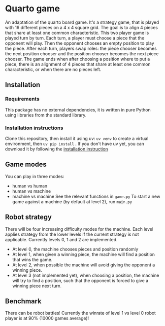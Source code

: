 # Quarto game

An adaptation of the quarto board game. It's a strategy game, that is played with 16 different pieces on a 4 x 4 square grid. The goal is to align 4 pieces that share at least one common characteristic. This two player game is played turn by turn. Each turn, a player must choose a piece that the opponent will play. Then the opponent chooses an empty position to play the piece. After each turn, players swap roles: the piece chooser becomes the next position chooser and the position chooser becomes the next piece chooser. The game ends when after choosing a position where to put a piece, there is an alignment of 4 pieces that share at least one common characteristic, or when there are no pieces left.

## Installation
### Requirements
This package has no external dependencies, it is written in pure Python using libraries from the standard library.

### Installation instructions
Clone this repository, then install it using uv: `uv venv` to create a virtual environment, then `uv pip install` . If you don't have uv yet, you can download it by following the [installation instruction](https://docs.astral.sh/uv/getting-started/installation/)

## Game modes
You can play in three modes: 
* human vs human
* human vs machine
* machine vs machine
See the relevant functions in `game.py`
To start a new game against a machine (by default at level 2), run `main.py`

## Robot strategy
There will be four increasing difficulty modes for the machine. Each level applies strategy from the lower levels if the current strategy is not applicable. Currently levels 0, 1 and 2 are implemented.
* At level 0, the machine chooses pieces and position randomly
* At level 1, when given a winning piece, the machine will find a position that wins the game.
* At level 2, when possible the machine will avoid giving the opponent a winning piece. 
* At level 3 (not implemented yet), when choosing a position, the machine will try to find a position, such that the opponent is forced to give a winning piece next turn.

## Benchmark
There can be robot battles! Currently the winrate of level 1 vs level 0 robot player is at 90% (10000 games average)!